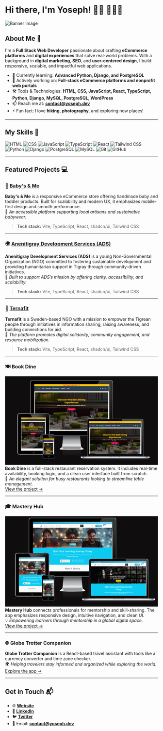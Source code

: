 # Hi there, I'm Yoseph! 👋🏾 👨🏾‍💻  
![Banner Image](https://github.com/yosephdev/GitHub-Profile/blob/master/banner.png)

## About Me 🚀

I'm a **Full Stack Web Developer** passionate about crafting **eCommerce platforms** and **digital experiences** that solve real-world problems. With a background in **digital marketing**, **SEO**, and **user-centered design**, I build responsive, scalable, and impactful web applications.

- 🌱 Currently learning: **Advanced Python, Django, and PostgreSQL**
- 🔭 Actively working on: **Full-stack eCommerce platforms and nonprofit web portals**
- 🛠️ Tools & Technologies: **HTML, CSS, JavaScript, React, TypeScript, Python, Django, MySQL, PostgreSQL, WordPress**
- 📫 Reach me at: **contact@yoseph.dev**
- ⚡ Fun fact: I love **hiking**, **photography**, and exploring new places!

---

## My Skills 🧠  

![HTML](https://img.shields.io/badge/-HTML-E34F26?style=flat-square&logo=html5&logoColor=white)
![CSS](https://img.shields.io/badge/-CSS-1572B6?style=flat-square&logo=css3&logoColor=white)
![JavaScript](https://img.shields.io/badge/-JavaScript-F7DF1E?style=flat-square&logo=javascript&logoColor=black)
![TypeScript](https://img.shields.io/badge/-TypeScript-3178C6?style=flat-square&logo=typescript&logoColor=white)
![React](https://img.shields.io/badge/-React-61DAFB?style=flat-square&logo=react&logoColor=black)
![Tailwind CSS](https://img.shields.io/badge/-Tailwind%20CSS-38B2AC?style=flat-square&logo=tailwind-css&logoColor=white)
![Python](https://img.shields.io/badge/-Python-3776AB?style=flat-square&logo=python&logoColor=white)
![Django](https://img.shields.io/badge/-Django-092E20?style=flat-square&logo=django&logoColor=white)
![PostgreSQL](https://img.shields.io/badge/-PostgreSQL-4169E1?style=flat-square&logo=postgresql&logoColor=white)
![MySQL](https://img.shields.io/badge/-MySQL-4479A1?style=flat-square&logo=mysql&logoColor=white)
![Git](https://img.shields.io/badge/-Git-F05032?style=flat-square&logo=git&logoColor=white)
![GitHub](https://img.shields.io/badge/-GitHub-181717?style=flat-square&logo=github&logoColor=white)

---

## Featured Projects 💻

### 🛒 [Baby's & Me](https://www.babysme.com/)  
**Baby's & Me** is a responsive eCommerce store offering handmade baby and toddler products. Built for scalability and modern UX, it emphasizes mobile-first design and smooth performance.  
🧶 *An accessible platform supporting local artisans and sustainable babywear.*

> **Tech stack:** Vite, TypeScript, React, shadcn/ui, Tailwind CSS

---

### 🌍 [Anenitigray Development Services (ADS)](https://www.anenitigray.org/)  
**Anenitigray Development Services (ADS)** is a young Non-Governmental Organization (NGO) committed to fostering sustainable development and providing humanitarian support in Tigray through community-driven initiatives.  
🌱 *Built to support ADS’s mission by offering clarity, accessibility, and scalability.*

> **Tech stack:** Vite, TypeScript, React, shadcn/ui, Tailwind CSS

---

### 🧠 [Ternafit](https://www.ternafit.org/)  
**Ternafit** is a Sweden-based NGO with a mission to empower the Tigrean people through initiatives in information sharing, raising awareness, and building connections for aid.  
🔗 *The platform promotes digital solidarity, community engagement, and resource mobilization.*

> **Tech stack:** Vite, TypeScript, React, shadcn/ui, Tailwind CSS

---

### 🍽️ Book Dine  
![Book Dine Screenshot](https://github.com/yosephdev/book-dine/blob/main/docs/readme_images/image-mockup.png)  
**Book Dine** is a full-stack restaurant reservation system. It includes real-time availability, booking logic, and a clean user interface built from scratch.  
📅 *An elegant solution for busy restaurants looking to streamline table management.*  
[View the project →](https://github.com/yosephdev/book-dine)

---

### 🎓 Mastery Hub  
![Mastery Hub Screenshot](https://github.com/yosephdev/mastery-hub/blob/main/docs/readme_images/responsive-preview.png?raw=true)  
**Mastery Hub** connects professionals for mentorship and skill-sharing. The app emphasizes responsive design, intuitive navigation, and clean UI.  
💡 *Empowering learners through mentorship in a global digital space.*  
[View the project →](https://github.com/yosephdev/mastery-hub)

---

### 🌐 Globe Trotter Companion  
**Globe Trotter Companion** is a React-based travel assistant with tools like a currency converter and time zone checker.  
🌍 *Helping travelers stay informed and organized while exploring the world.*  
[Explore the app →](https://globe-trotter-companion.netlify.app/)

---

## Get in Touch 📬  
- 🌐 [**Website**](https://yoseph.dev)  
- 💼 [**LinkedIn**](https://www.linkedin.com/in/yoseph-berhane)  
- 🐦 [**Twitter**](https://twitter.com/yosephbet)  
- 📧 Email: **contact@yoseph.dev**
